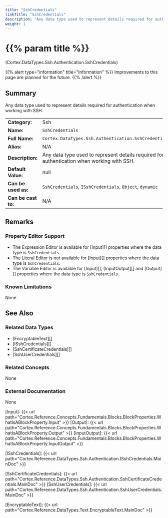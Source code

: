 ```yaml
---
title: "SshCredentials"
linkTitle: "SshCredentials"
description: "Any data type used to represent details required for authentication when working with SSH."
weight: 1
---
```


# {{% param title %}}

<p class="namespace">(Cortex.DataTypes.Ssh.Authentication.SshCredentials)</p>

{{% alert type="information" title="Information" %}} Improvements to this page are planned for the future. {{% /alert %}}

## Summary

Any data type used to represent details required for authentication when working with SSH.

| | |
|-|-|
| **Category:**          | Ssh                                                      |
| **Name:**              | `SshCredentials`                                         |
| **Full Name:**         | `Cortex.DataTypes.Ssh.Authentication.SshCredentials`     |
| **Alias:**             | N/A                                                      |
| **Description:**       | Any data type used to represent details required for authentication when working with SSH. |
| **Default Value:**     | null                                                     |
| **Can be used as:**    | `SshCredentials`, `ISshCredentials`, `Object`, `dynamic` |
| **Can be cast to:**    | N/A                                                      |

## Remarks

### Property Editor Support

- The Expression Editor is available for [Input][] properties where the data type is `SshCredentials`.
- The Literal Editor is not available for [Input][] properties where the data type is `SshCredentials`.
- The Variable Editor is available for [Input][], [InputOutput][] and [Output][] properties where the data type is `SshCredentials`.

### Known Limitations

None

## See Also

### Related Data Types

- [EncryptableText][]
- [ISshCredentials][]
- [SshCertificateCredentials][]
- [SshUserCredentials][]

### Related Concepts

None

### External Documentation

None

[Input]: {{< url path="Cortex.Reference.Concepts.Fundamentals.Blocks.BlockProperties.WhatIsABlockProperty.Input" >}}
[Output]: {{< url path="Cortex.Reference.Concepts.Fundamentals.Blocks.BlockProperties.WhatIsABlockProperty.Output" >}}
[InputOutput]: {{< url path="Cortex.Reference.Concepts.Fundamentals.Blocks.BlockProperties.WhatIsABlockProperty.InputOutput" >}}

[ISshCredentials]: {{< url path="Cortex.Reference.DataTypes.Ssh.Authentication.ISshCredentials.MainDoc" >}}

[SshCertificateCredentials]: {{< url path="Cortex.Reference.DataTypes.Ssh.Authentication.SshCertificateCredentials.MainDoc" >}}
[SshUserCredentials]: {{< url path="Cortex.Reference.DataTypes.Ssh.Authentication.SshUserCredentials.MainDoc" >}}

[EncryptableText]: {{< url path="Cortex.Reference.DataTypes.Text.EncryptableText.MainDoc" >}}
